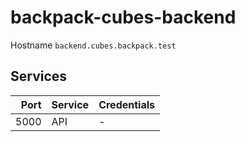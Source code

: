 # backpack-cubes-backend

Hostname `backend.cubes.backpack.test`

## Services

| Port | Service | Credentials
| ---: | :------ | :----------
| 5000 | API | -
